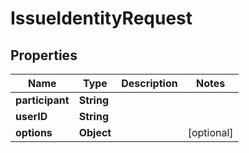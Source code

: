 
# IssueIdentityRequest

## Properties
Name | Type | Description | Notes
------------ | ------------- | ------------- | -------------
**participant** | **String** |  | 
**userID** | **String** |  | 
**options** | **Object** |  |  [optional]



